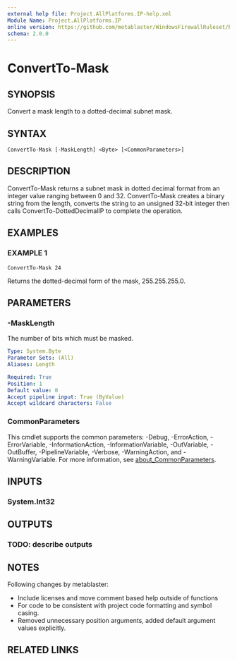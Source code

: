```yaml
---
external help file: Project.AllPlatforms.IP-help.xml
Module Name: Project.AllPlatforms.IP
online version: https://github.com/metablaster/WindowsFirewallRuleset/blob/master/Modules/Project.AllPlatforms.IP/Help/en-US/ConvertTo-Mask.md
schema: 2.0.0
---
```


# ConvertTo-Mask

## SYNOPSIS

Convert a mask length to a dotted-decimal subnet mask.

## SYNTAX

```none
ConvertTo-Mask [-MaskLength] <Byte> [<CommonParameters>]
```

## DESCRIPTION

ConvertTo-Mask returns a subnet mask in dotted decimal format from an integer value ranging between 0 and 32.
ConvertTo-Mask creates a binary string from the length,
converts the string to an unsigned 32-bit integer then calls ConvertTo-DottedDecimalIP to complete the operation.

## EXAMPLES

### EXAMPLE 1

```none
ConvertTo-Mask 24
```

Returns the dotted-decimal form of the mask, 255.255.255.0.

## PARAMETERS

### -MaskLength

The number of bits which must be masked.

```yaml
Type: System.Byte
Parameter Sets: (All)
Aliases: Length

Required: True
Position: 1
Default value: 0
Accept pipeline input: True (ByValue)
Accept wildcard characters: False
```

### CommonParameters

This cmdlet supports the common parameters: -Debug, -ErrorAction, -ErrorVariable, -InformationAction, -InformationVariable, -OutVariable, -OutBuffer, -PipelineVariable, -Verbose, -WarningAction, and -WarningVariable. For more information, see [about_CommonParameters](http://go.microsoft.com/fwlink/?LinkID=113216).

## INPUTS

### System.Int32

## OUTPUTS

### TODO: describe outputs

## NOTES

Following changes by metablaster:
- Include licenses and move comment based help outside of functions
- For code to be consistent with project code formatting and symbol casing.
- Removed unnecessary position arguments, added default argument values explicitly.

## RELATED LINKS
